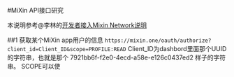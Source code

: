 #MiXin API接口研究

本说明参考@李林的[开发者接入Mixin Network说明](https://gist.github.com/myrual/64769acd3d09e9fd3ac37636d899f844#%E5%BC%80%E5%8F%91%E8%80%85%E6%8E%A5%E5%85%A5mixin-network%E8%AF%B4%E6%98%8E)

##1 获取某个MiXin app用户的信息
`https://mixin.one/oauth/authorize?client_id=Client_ID&scope=PROFILE:READ`
Client_ID为dashbord里面那个UUID的字符串，也就是那个 7921bb6f-f2e0-4ecd-a58e-e126c0437ed2 样子的字符串。
SCOPE可以使
